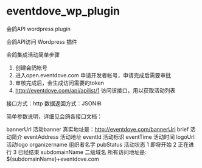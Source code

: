eventdove_wp_plugin
===================

会鸽API wordpress plugin 

会鸽API访问 Wordpress 插件


会鸽集成活动简单步骤
1. 创建会鸽帐号
2. 进入open.eventdove.com 申请开发者帐号，申请完成后需要审批
3. 审核完成后，会生成访问需要的token 
4. http://eventdove.com/api/apilist/1  访问该接口，用以获取活动列表


接口方式：http
数据返回方式：JSON串

简单参数说明，详细见会鸽各接口文档：

bannerUrl        活动banner  真实地址是：http://eventdove.com/bannerUrl
brief                活动简介 
eventAddress   活动地址
eventId           活动标识
eventTime       活动时间
logoUrl            活动logo
organizername  组织者名字
pubStatus           活动状态  1 即将开始 2 正在进行 3 已经结束 
subdomainName  二级域名    所有访问地址是: ${subdomainName}+eventdove.com
